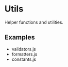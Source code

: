 # Utils

Helper functions and utilities.

## Examples
- validators.js
- formatters.js
- constants.js
